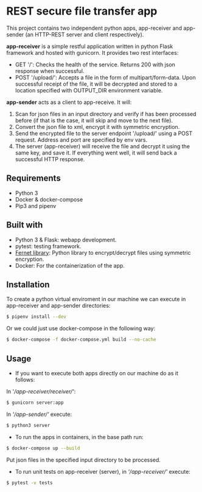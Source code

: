 # REST secure file transfer app

This project contains two independent python apps, app-receiver and app-sender (an HTTP-REST server and client respectively).

**app-receiver** is a simple restful application written in python Flask framework and hosted with gunicorn. It provides two rest interfaces:
- GET '/': Checks the health of the service. Returns 200 with json response when successful.
- POST '/upload/<filename>': Accepts a file in the form of multipart/form-data. Upon successful receipt of the file, it will be decrypted and stored to a location specified with OUTPUT_DIR environment variable.

**app-sender** acts as a client to app-receive. It will:
1. Scan for json files in an input directory and verify if has been processed before (if that is the case, it will skip and move to the next file).
2. Convert the json file to xml, encrypt it with symmetric encryption.
3. Send the encrypted file to the server endpoint '/upload/<filename>' using a POST request. Address and port are specified by env vars.
4. The server (app-receiver) will receive the file and decrypt it using the same key, and save it. If everything went well, it will send back a successful HTTP response.

## Requirements

- Python 3
- Docker & docker-compose
- Pip3 and pipenv

## Built with 
- Python 3 & Flask: webapp development.
- pytest: testing framework.
- [Fernet library](https://cryptography.io/en/latest/fernet/): Python library to encrypt/decrypt files using symmetric encryption. 
- Docker: For the containerization of the app.

## Installation

To create a python virtual enviroment in our machine we can execute in app-receiver and app-sender directories:

```bash
$ pipenv install --dev
```
Or we could just use docker-compose in the following way:
```bash
$ docker-compose -f docker-compose.yml build --no-cache
```

## Usage
- If you want to execute both apps directly on our machine 
do as it follows:

In '*/app-receiver/receiver/'*:
```bash
$ gunicorn server:app
```
In *'/app-sender/'* execute:
```bash
$ python3 server
```
- To run the apps in containers, in the base path run:
```bash
$ docker-compose up --build
```
Put json files in the specified input directory to be processed.

- To run unit tests on app-receiver (server), in *'/app-receiver/'* execute:
```bash
$ pytest -v tests
```
